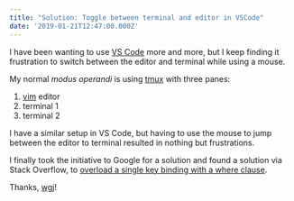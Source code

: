 ```yaml
---
title: "Solution: Toggle between terminal and editor in VSCode"
date: '2019-01-21T12:47:00.000Z'
---
```


I have been wanting to use [VS Code](https://code.visualstudio.com/) more and more, but I keep finding it frustration to switch between the editor and terminal while using a mouse.

My normal _modus operandi_ is using [tmux](https://github.com/tmux/tmux) with three panes: 
1. [vim](https://www.vim.org/) editor
2. terminal 1
3. terminal 2

I have a similar setup in VS Code, but having to use the mouse to jump between the editor to terminal resulted in nothing but frustrations.

I finally took the initiative to Google for a solution and found a solution via Stack Overflow, to [overload a single key binding with a where clause](https://stackoverflow.com/a/43012779/1217).

Thanks, [wgj](https://stackoverflow.com/users/2529592/wgj)!
